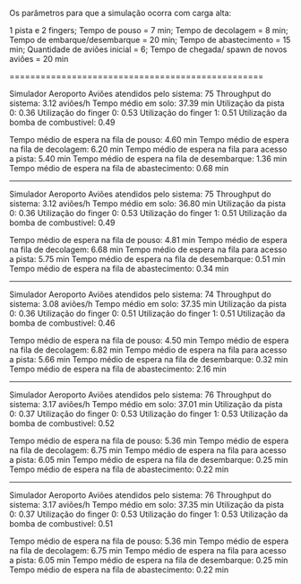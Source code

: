 Os parâmetros para que a simulação ocorra com carga alta:

1 pista e 2 fingers;
Tempo de pouso = 7 min;
Tempo de decolagem = 8 min;
Tempo de embarque/desembarque = 20 min;
Tempo de abastecimento = 15 min;
Quantidade de aviões inicial = 6;
Tempo de chegada/ spawn de novos aviões = 20 min

=================================================

Simulador Aeroporto
Aviões atendidos pelo sistema: 75
Throughput do sistema: 3.12 aviões/h
Tempo médio em solo: 37.39 min
Utilização da pista 0: 0.36
Utilização do finger 0: 0.53
Utilização do finger 1: 0.51
Utilização da bomba de combustivel: 0.49

Tempo médio de espera na fila de pouso: 4.60 min
Tempo médio de espera na fila de decolagem: 6.20 min
Tempo médio de espera na fila para acesso a pista: 5.40 min
Tempo médio de espera na fila de desembarque: 1.36 min
Tempo médio de espera na fila de abastecimento: 0.68 min


--------------------------------------------

Simulador Aeroporto
Aviões atendidos pelo sistema: 75
Throughput do sistema: 3.12 aviões/h
Tempo médio em solo: 36.80 min
Utilização da pista 0: 0.36
Utilização do finger 0: 0.53
Utilização do finger 1: 0.51
Utilização da bomba de combustivel: 0.49

Tempo médio de espera na fila de pouso: 4.81 min
Tempo médio de espera na fila de decolagem: 6.68 min
Tempo médio de espera na fila para acesso a pista: 5.75 min
Tempo médio de espera na fila de desembarque: 0.51 min
Tempo médio de espera na fila de abastecimento: 0.34 min

-------------------------------------------------


Simulador Aeroporto
Aviões atendidos pelo sistema: 74
Throughput do sistema: 3.08 aviões/h
Tempo médio em solo: 37.35 min
Utilização da pista 0: 0.36
Utilização do finger 0: 0.51
Utilização do finger 1: 0.51
Utilização da bomba de combustivel: 0.46

Tempo médio de espera na fila de pouso: 4.50 min
Tempo médio de espera na fila de decolagem: 6.82 min
Tempo médio de espera na fila para acesso a pista: 5.66 min
Tempo médio de espera na fila de desembarque: 0.32 min
Tempo médio de espera na fila de abastecimento: 2.16 min

-------------------------------------------------------

Simulador Aeroporto
Aviões atendidos pelo sistema: 76
Throughput do sistema: 3.17 aviões/h
Tempo médio em solo: 37.01 min
Utilização da pista 0: 0.37
Utilização do finger 0: 0.53
Utilização do finger 1: 0.53
Utilização da bomba de combustivel: 0.52

Tempo médio de espera na fila de pouso: 5.36 min
Tempo médio de espera na fila de decolagem: 6.75 min
Tempo médio de espera na fila para acesso a pista: 6.05 min
Tempo médio de espera na fila de desembarque: 0.25 min
Tempo médio de espera na fila de abastecimento: 0.22 min


--------------------------------------------------------------


Simulador Aeroporto
Aviões atendidos pelo sistema: 76
Throughput do sistema: 3.17 aviões/h
Tempo médio em solo: 37.35 min
Utilização da pista 0: 0.37
Utilização do finger 0: 0.53
Utilização do finger 1: 0.53
Utilização da bomba de combustivel: 0.51

Tempo médio de espera na fila de pouso: 5.36 min
Tempo médio de espera na fila de decolagem: 6.75 min
Tempo médio de espera na fila para acesso a pista: 6.05 min
Tempo médio de espera na fila de desembarque: 0.25 min
Tempo médio de espera na fila de abastecimento: 0.22 min


